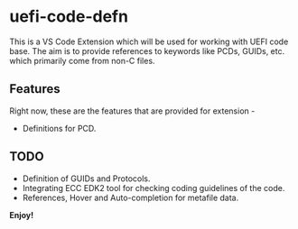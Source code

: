 # uefi-code-defn

This is a VS Code Extension which will be used for working with UEFI code base. The aim is to provide references to keywords like PCDs, GUIDs, etc. which primarily come from non-C files.

## Features

Right now, these are the features that are provided for extension -
- Definitions for PCD.

## TODO

- Definition of GUIDs and Protocols.
- Integrating ECC EDK2 tool for checking coding guidelines of the code.
- References, Hover and Auto-completion for metafile data.

**Enjoy!**
